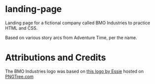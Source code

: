 # landing-page
Landing page for a fictional company called BMO Industries to practice HTML and CSS. 

Based on various story arcs from Adventure Time, per the name.

# Attributions and Credits

The BMO Industries logo was based on <a href="https://pngtree.com/freepng/corporate-image-logo-free-logo-design-template_1026060.html">this logo by Essie</a> hosted on <a href="https://pngtree.com"> PNGTree.com</a>